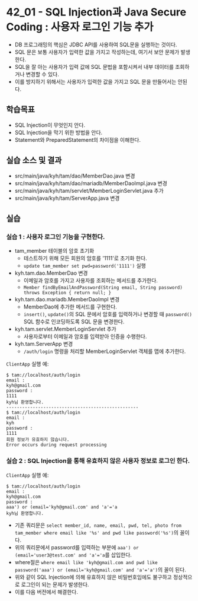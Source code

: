 # 42_01 - SQL Injection과 Java Secure Coding : 사용자 로그인 기능 추가

- DB 프로그래밍의 핵심은 JDBC API를 사용하여 SQL문을 실행하는 것이다. 
- SQL 문은 보통 사용자가 입력한 값을 가지고 작성하는데, 여기서 보안 문제가 발생한다. 
- SQL을 잘 아는 사용자가 입력 값에 SQL 문법을 포함시켜서 내부 데이터를 조회하거나 변경할 수 있다.
- 이를 방지하기 위해서는 사용자가 입력한 값을 가지고 SQL 문을 만들어서는 안된다.


## 학습목표

- SQL Injection이 무엇인지 안다.
- SQL Injection을 막기 위한 방법을 안다.
- Statement와 PreparedStatement의 차이점을 이해한다.

## 실습 소스 및 결과

- src/main/java/kyh/tam/dao/MemberDao.java 변경
- src/main/java/kyh/tam/dao/mariadb/MemberDaoImpl.java 변경
- src/main/java/kyh/tam/servlet/MemberLoginServlet.java 추가
- src/main/java/kyh/tam/ServerApp.java 변경

## 실습  

### 실습 1 : 사용자 로그인 기능을 구현한다.

- tam_member 테이블의 암호 초기화
  - 테스트하기 위해 모든 회원의 암호를 '1111'로 초기화 한다.
  - `update tam_member set pwd=password('1111')` 실행
- kyh.tam.dao.MemberDao 변경
  - 이메일과 암호를 가지고 사용자를 조회하는 메서드를 추가한다.
  - `Member findByEmailAndPassword(String email, String password) throws Exception { return null; }`
- kyh.tam.dao.mariadb.MemberDaoImpl 변경
  - MemberDao에 추가한 메서드를 구현한다.
  - `insert()`, `update()`의 SQL 문에서 암호를 입력하거나 변경할 때 `password()` SQL 함수로 인코딩하도록 SQL 문을 변경한다.
- kyh.tam.servlet.MemberLoginServlet 추가
  - 사용자로부터 이메일과 암호를 입력받아 인증을 수행한다.
- kyh.tam.ServerApp 변경
  - `/auth/login` 명령을 처리할 MemberLoginServlet 객체를 맵에 추가한다.
  
`ClientApp` 실행 예:
```
$ tam://localhost/auth/login
email : 
kyh@gmail.com
password : 
1111
kyh님 환영합니다.
--------------------------------------------------
$ tam://localhost/auth/login
email : 
kyh
password : 
1111
회원 정보가 유효하지 않습니다.
Error occurs during request processing
```

### 실습 2 : SQL Injection을 통해 유효하지 않은 사용자 정보로 로그인 한다.

`ClientApp` 실행 예:
```
$ tam://localhost/auth/login
email : 
kyh@gmail.com
password : 
aaa') or (email='kyh@gmail.com' and 'a'='a
kyh님 환영합니다.
```
- 기존 쿼리문은 `select member_id, name, email, pwd, tel, photo from tam_member where email like '%s' and pwd like password('%s')`의 꼴이다.
- 위의 쿼리문에서 password를 입력하는 부분에 `aaa') or (email='user3@test.com' and 'a'='a`를 삽입한다.
- where절은 `where email like 'kyh@gmail.com and pwd like password('aaa') or (email='kyh@gmail.com' and 'a'='a')`의 꼴이 된다.
- 위와 같이 SQL Injection에 의해 유효하지 않은 비밀번호임에도 불구하고 정상적으로 로그인이 되는 문제가 발생한다.
- 이를 다음 버전에서 해결한다.





